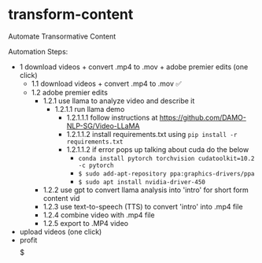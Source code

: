 # transform-content
Automate Transormative Content

Automation Steps:

- 1 download videos + convert .mp4 to .mov + adobe premier edits (one click) 
  - 1.1 download videos + convert .mp4 to .mov :white_check_mark:
  - 1.2 adobe premier edits
    - 1.2.1 use llama to analyze video and describe it
      - 1.2.1.1 run llama demo
        - 1.2.1.1.1 follow instructions at https://github.com/DAMO-NLP-SG/Video-LLaMA
        - 1.2.1.1.2 install requirements.txt using ```pip install -r requirements.txt```
        - 1.2.1.1.2 if error pops up talking about cuda do the below
          - ```conda install pytorch torchvision cudatoolkit=10.2 -c pytorch```
          - ```$ sudo add-apt-repository ppa:graphics-drivers/ppa```
          - ```$ sudo apt install nvidia-driver-450```
    - 1.2.2 use gpt to convert llama analysis into 'intro' for short form content vid
    - 1.2.3 use text-to-speech (TTS) to convert 'intro' into .mp4 file
    - 1.2.4 combine video with .mp4 file
    - 1.2.5 export to .MP4 video
- upload videos (one click)
- profit $$$$$
